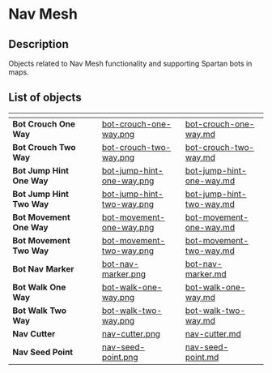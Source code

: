 # Nav Mesh

## Description

Objects related to Nav Mesh functionality and supporting Spartan bots in maps.

## List of objects

<table data-view="cards">
<thead>
    <tr>
        <th></th>
        <th></th>
        <th></th>
        <th data-hidden data-card-cover data-type="files"></th>
        <th data-hidden data-card-target data-type="content-ref"></th>
    </tr>
</thead>
<tbody>
    <tr>
        <td><strong>Bot Crouch One Way</strong></td>
        <td></td>
        <td></td>
        <td><a href="../../../.gitbook/assets/images/objects/gameplay/nav-mesh/bot-crouch-one-way.png">bot-crouch-one-way.png</a></td>
        <td><a href="bot-crouch-one-way.md">bot-crouch-one-way.md</a></td>
    </tr>
    <tr>
        <td><strong>Bot Crouch Two Way</strong></td>
        <td></td>
        <td></td>
        <td><a href="../../../.gitbook/assets/images/objects/gameplay/nav-mesh/bot-crouch-two-way.png">bot-crouch-two-way.png</a></td>
        <td><a href="bot-crouch-one-way.md">bot-crouch-two-way.md</a></td>
    </tr>
    <tr>
        <td><strong>Bot Jump Hint One Way</strong></td>
        <td></td>
        <td></td>
        <td><a href="../../../.gitbook/assets/images/objects/gameplay/nav-mesh/bot-jump-hint-one-way.png">bot-jump-hint-one-way.png</a></td>
        <td><a href="bot-jump-hint-one-way.md">bot-jump-hint-one-way.md</a></td>
    </tr>
    <tr>
        <td><strong>Bot Jump Hint Two Way</strong></td>
        <td></td>
        <td></td>
        <td><a href="../../../.gitbook/assets/images/objects/gameplay/nav-mesh/bot-jump-hint-two-way.png">bot-jump-hint-two-way.png</a></td>
        <td><a href="bot-jump-hint-one-way.md">bot-jump-hint-two-way.md</a></td>
    </tr>
    <tr>
        <td><strong>Bot Movement One Way</strong></td>
        <td></td>
        <td></td>
        <td><a href="../../../.gitbook/assets/images/objects/gameplay/nav-mesh/bot-movement-one-way.png">bot-movement-one-way.png</a></td>
        <td><a href="bot-movement-one-way.md">bot-movement-one-way.md</a></td>
    </tr>
    <tr>
        <td><strong>Bot Movement Two Way</strong></td>
        <td></td>
        <td></td>
        <td><a href="../../../.gitbook/assets/images/objects/gameplay/nav-mesh/bot-movement-two-way.png">bot-movement-two-way.png</a></td>
        <td><a href="bot-movement-one-way.md">bot-movement-two-way.md</a></td>
    </tr>
    <tr>
        <td><strong>Bot Nav Marker</strong></td>
        <td></td>
        <td></td>
        <td><a href="../../../.gitbook/assets/images/objects/gameplay/nav-mesh/bot-nav-marker.png">bot-nav-marker.png</a></td>
        <td><a href="bot-nav-marker.md">bot-nav-marker.md</a></td>
    </tr>
    <tr>
        <td><strong>Bot Walk One Way</strong></td>
        <td></td>
        <td></td>
        <td><a href="../../../.gitbook/assets/images/objects/gameplay/nav-mesh/bot-walk-one-way.png">bot-walk-one-way.png</a></td>
        <td><a href="bot-walk-one-way.md">bot-walk-one-way.md</a></td>
    </tr>
    <tr>
        <td><strong>Bot Walk Two Way</strong></td>
        <td></td>
        <td></td>
        <td><a href="../../../.gitbook/assets/images/objects/gameplay/nav-mesh/bot-walk-two-way.png">bot-walk-two-way.png</a></td>
        <td><a href="bot-walk-two-way.md">bot-walk-two-way.md</a></td>
    </tr>
    <tr>
        <td><strong>Nav Cutter</strong></td>
        <td></td>
        <td></td>
        <td><a href="../../../.gitbook/assets/images/objects/gameplay/nav-mesh/nav-cutter.png">nav-cutter.png</a></td>
        <td><a href="nav-cutter.md">nav-cutter.md</a></td>
    </tr>
    <tr>
        <td><strong>Nav Seed Point</strong></td>
        <td></td>
        <td></td>
        <td><a href="../../../.gitbook/assets/images/objects/gameplay/nav-mesh/nav-seed-point.png">nav-seed-point.png</a></td>
        <td><a href="nav-seed-point.md">nav-seed-point.md</a></td>
    </tr>
</tbody>

